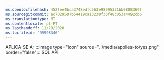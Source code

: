 ```yaml
---
ms.openlocfilehash: 452fee4bca3748edfd563e98995331bb0808369f
ms.sourcegitcommit: ac7029597b54419ca13238f36f48c053a4492cb6
ms.translationtype: MT
ms.contentlocale: pt-PT
ms.lasthandoff: 11/29/2020
ms.locfileid: "95998346"
---
```

APLICA-SE A: :::image type="icon" source="../media/applies-to/yes.png" border="false"::: SQL API